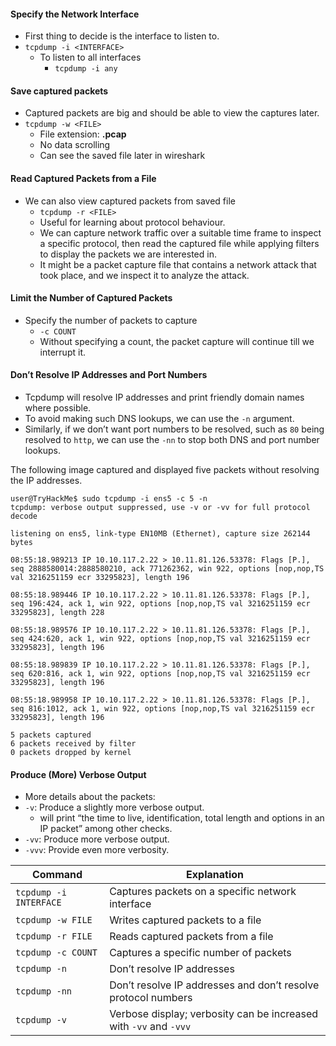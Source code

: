 #### Specify the Network Interface
- First thing to decide is the interface to listen to.
- `tcpdump -i <INTERFACE>`
	- To listen to all interfaces
		- `tcpdump -i any`
#### Save captured packets
- Captured packets are big and should be able to view the captures later.
- `tcpdump -w <FILE>`
	- File extension: **.pcap**
	- No data scrolling
	- Can see the saved file later in wireshark
#### Read Captured Packets from a File
- We can also view captured packets from saved file
	- `tcpdump -r <FILE>`
	- Useful for learning about protocol behaviour.
	- We can capture network traffic over a suitable time frame to inspect a specific protocol, then read the captured file while applying filters to display the packets we are interested in.
	- It might be a packet capture file that contains a network attack that took place, and we inspect it to analyze the attack.
#### Limit the Number of Captured Packets
- Specify the number of packets to capture 
	- `-c COUNT`
	- Without specifying a count, the packet capture will continue till we interrupt it.
#### Don’t Resolve IP Addresses and Port Numbers
- Tcpdump will resolve IP addresses and print friendly domain names where possible.
- To avoid making such DNS lookups, we can use the `-n` argument.
- Similarly, if we don’t want port numbers to be resolved, such as `80` being resolved to `http`, we can use the `-nn` to stop both DNS and port number lookups.

The following image captured and displayed five packets without resolving the IP addresses.

```
user@TryHackMe$ sudo tcpdump -i ens5 -c 5 -n
tcpdump: verbose output suppressed, use -v or -vv for full protocol decode

listening on ens5, link-type EN10MB (Ethernet), capture size 262144 bytes

08:55:18.989213 IP 10.10.117.2.22 > 10.11.81.126.53378: Flags [P.], seq 2888580014:2888580210, ack 771262362, win 922, options [nop,nop,TS val 3216251159 ecr 33295823], length 196

08:55:18.989446 IP 10.10.117.2.22 > 10.11.81.126.53378: Flags [P.], seq 196:424, ack 1, win 922, options [nop,nop,TS val 3216251159 ecr 33295823], length 228

08:55:18.989576 IP 10.10.117.2.22 > 10.11.81.126.53378: Flags [P.], seq 424:620, ack 1, win 922, options [nop,nop,TS val 3216251159 ecr 33295823], length 196

08:55:18.989839 IP 10.10.117.2.22 > 10.11.81.126.53378: Flags [P.], seq 620:816, ack 1, win 922, options [nop,nop,TS val 3216251159 ecr 33295823], length 196

08:55:18.989958 IP 10.10.117.2.22 > 10.11.81.126.53378: Flags [P.], seq 816:1012, ack 1, win 922, options [nop,nop,TS val 3216251159 ecr 33295823], length 196

5 packets captured
6 packets received by filter
0 packets dropped by kernel        
```
#### Produce (More) Verbose Output
- More details about the packets:
- `-v`: Produce a slightly more verbose output.
	- will print “the time to live, identification, total length and options in an IP packet” among other checks.
- `-vv`: Produce more verbose output.
- `-vvv`: Provide even more verbosity.

| Command                | Explanation                                                       |
| ---------------------- | ----------------------------------------------------------------- |
| `tcpdump -i INTERFACE` | Captures packets on a specific network interface                  |
| `tcpdump -w FILE`      | Writes captured packets to a file                                 |
| `tcpdump -r FILE`      | Reads captured packets from a file                                |
| `tcpdump -c COUNT`     | Captures a specific number of packets                             |
| `tcpdump -n`           | Don’t resolve IP addresses                                        |
| `tcpdump -nn`          | Don’t resolve IP addresses and don’t resolve protocol numbers     |
| `tcpdump -v`           | Verbose display; verbosity can be increased with `-vv` and `-vvv` |